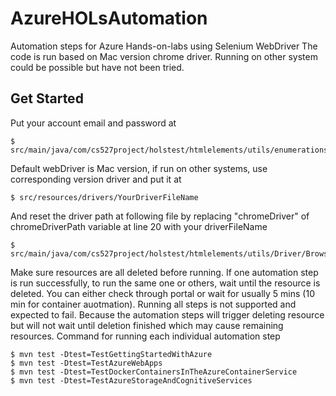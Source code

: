 # AzureHOLsAutomation
Automation steps for Azure Hands-on-labs using Selenium WebDriver
The code is run based on Mac version chrome driver. Running on other system could be possible but have not been tried.

## Get Started
Put your account email and password at  
```
$ src/main/java/com/cs527project/holstest/htmlelements/utils/enumerations/AccountInfo.java
```
Default webDriver is Mac version, if run on other systems, use corresponding version driver and put it at
```
$ src/resources/drivers/YourDriverFileName
```
And reset the driver path at following file by replacing "chromeDriver" of chromeDriverPath variable at line 20 with your driverFileName
```
$ src/main/java/com/cs527project/holstest/htmlelements/utils/Driver/BrowserDriver.java
```
Make sure resources are all deleted before running. If one automation step is run successfully, to run the same one or others, wait until the resource is deleted. You can either check through portal or wait for usually 5 mins (10 min for container auotmation).
Running all steps is not supported and expected to fail. Because the automation steps will trigger deleting resource but will not wait until deletion finished which may cause remaining resources.
Command for running each individual automation step 
```
$ mvn test -Dtest=TestGettingStartedWithAzure
$ mvn test -Dtest=TestAzureWebApps
$ mvn test -Dtest=TestDockerContainersInTheAzureContainerService
$ mvn test -Dtest=TestAzureStorageAndCognitiveServices
```
